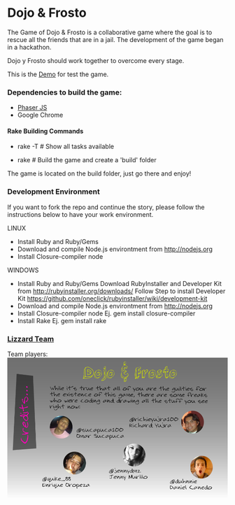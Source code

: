 # Dojo & Frosto


The Game of Dojo & Frosto is a collaborative game where the goal is to rescue all the friends that are in a jail. The development of the game began in a hackathon.

Dojo y Frosto should work together to overcome every stage.

This is the <a href="http://suca.github.io/gamejs">Demo</a> for test the game.

### Dependencies to build the game:

  - [Phaser JS](www.phaser.io) 
  - Google Chrome

#### Rake Building Commands

- rake -T                # Show all tasks available

- rake                  # Build the game and create a 'build' folder
  
The game is located on the build folder, just go there and enjoy!


### Development Environment
If you want to fork the repo and continue the story, please follow the instructions below to have your work environment.

LINUX
- Install Ruby and Ruby/Gems
- Download and compile Node.js environtment from http://nodejs.org
- Install Closure-compiler node

WINDOWS
- Install Ruby and Ruby/Gems
    Download RubyInstaller and Developer Kit from http://rubyinstaller.org/downloads/
    Follow Step to install Developer Kit https://github.com/oneclick/rubyinstaller/wiki/development-kit
- Download and compile Node.js environtment from http://nodejs.org
- Install Closure-compiler node Ej. gem install closure-compiler
- Install Rake Ej. gem install rake

### [Lizzard Team](https://www.facebook.com/LizzardGroup)
Team players: 
![alt text][logo]

[logo]: https://github.com/suca/gamejs/blob/master/assets/img/creditsPage.png "Lizzard Team"

